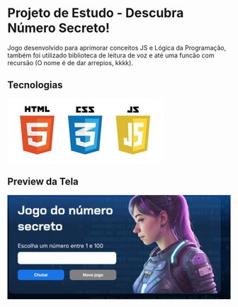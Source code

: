 # Projeto de Estudo - Descubra Número Secreto!

Jogo desenvolvido para aprimorar conceitos JS e Lógica da Programação, também foi utilizado 
biblioteca de leitura de voz e até uma funcão com recursão (O nome é de dar arrepios, kkkk).

## Tecnologias

![Tecnologias usadas.](/img/tecnologias.png "Tecnologias.")

## Preview da Tela

![Tecnologias usadas.](/img/preview_tela.png "Tecnologias.")